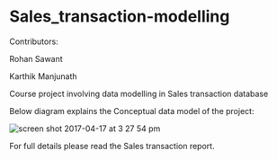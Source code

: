 # Sales_transaction-modelling

Contributors:

Rohan Sawant

Karthik Manjunath

Course project involving data modelling in Sales transaction database

Below diagram explains the Conceptual data model of the project:

![screen shot 2017-04-17 at 3 27 54 pm](https://cloud.githubusercontent.com/assets/8406712/25107239/ffeb8f5a-2382-11e7-98f4-143b334dd08d.png)

For full details please read the Sales transaction report.
